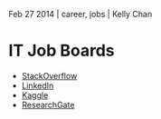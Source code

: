 Feb 27 2014 | career, jobs | Kelly Chan
# IT Job Boards

- [StackOverflow](http://careers.stackoverflow.com/jobs/remote)
- [LinkedIn](http://www.linkedin.com/)
- [Kaggle](http://www.kaggle.com/forums/f/145/data-science-jobs)
- [ResearchGate](https://www.researchgate.net/jobs/?ev=nav_jobs)
